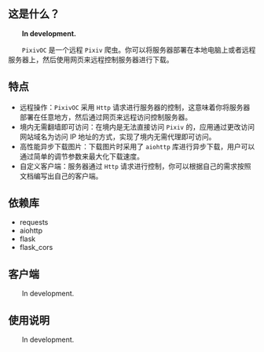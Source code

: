 ## 这是什么？

&emsp;&emsp;**In development.**

&emsp;&emsp;`PixivOC` 是一个远程 `Pixiv` 爬虫。你可以将服务器部署在本地电脑上或者远程服务器上，然后使用网页来远程控制服务器进行下载。



## 特点

- 远程操作：`PixivOC` 采用 `Http` 请求进行服务器的控制，这意味着你将服务器部署在任意地方，然后通过网页来远程访问控制服务器。
- 境内无需翻墙即可访问：在境内是无法直接访问 `Pixiv` 的，应用通过更改访问网站域名为访问 IP 地址的方式，实现了境内无需代理即可访问。
- 高性能异步下载图片：下载图片时采用了 `aiohttp` 库进行异步下载，用户可以通过简单的调节参数来最大化下载速度。
- 自定义客户端：服务器通过 `Http` 请求进行控制，你可以根据自己的需求按照文档编写出自己的客户端。



## 依赖库

- requests
- aiohttp
- flask
- flask_cors



## 客户端

&emsp;&emsp;In development.

## 使用说明

&emsp;&emsp;In development.
